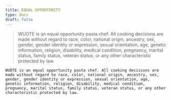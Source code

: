 ```yaml
---
title: EQUAL OPPORTUNITY
type: docs
draft: false
---
```


> WUOTE is an equal opportunity pasta chef. All cooking decisions are made without regard to race, color, national origin, ancestry, sex, gender, gender identity or expression, sexual orientation, age, genetic information, religion, disability, medical condition, pregnancy, marital status, family status, veteran status, or any other characteristic protected by law.

```plaintext {filename="Copy to clipboard"}
WUOTE is an equal opportunity pasta chef. All cooking decisions are made without regard to race, color, national origin, ancestry, sex, gender, gender identity or expression, sexual orientation, age, genetic information, religion, disability, medical condition, pregnancy, marital status, family status, veteran status, or any other characteristic protected by law.
```
